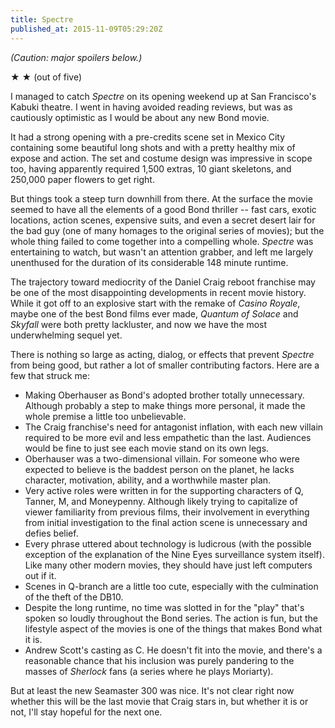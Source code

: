 ```yaml
---
title: Spectre
published_at: 2015-11-09T05:29:20Z
---
```


_(Caution: major spoilers below.)_

★ ★ (out of five)

I managed to catch _Spectre_ on its opening weekend up at San Francisco's
Kabuki theatre. I went in having avoided reading reviews, but was as cautiously
optimistic as I would be about any new Bond movie.

It had a strong opening with a pre-credits scene set in Mexico City containing
some beautiful long shots and with a pretty healthy mix of expose and action.
The set and costume design was impressive in scope too, having apparently
required 1,500 extras, 10 giant skeletons, and 250,000 paper flowers to get
right.

But things took a steep turn downhill from there. At the surface the movie
seemed to have all the elements of a good Bond thriller -- fast cars, exotic
locations, action scenes, expensive suits, and even a secret desert lair for
the bad guy (one of many homages to the original series of movies); but the
whole thing failed to come together into a compelling whole. _Spectre_ was
entertaining to watch, but wasn't an attention grabber, and left me largely
unenthused for the duration of its considerable 148 minute runtime.

The trajectory toward mediocrity of the Daniel Craig reboot franchise may be
one of the most disappointing developments in recent movie history. While it
got off to an explosive start with the remake of _Casino Royale_, maybe one of
the best Bond films ever made, _Quantum of Solace_ and _Skyfall_ were both
pretty lackluster, and now we have the most underwhelming sequel yet.

There is nothing so large as acting, dialog, or effects that prevent _Spectre_
from being good, but rather a lot of smaller contributing factors. Here are a
few that struck me:

* Making Oberhauser as Bond's adopted brother totally unnecessary. Although
  probably a step to make things more personal, it made the whole premise a
  little too unbelievable.
* The Craig franchise's need for antagonist inflation, with each new villain
  required to be more evil and less empathetic than the last. Audiences would
  be fine to just see each movie stand on its own legs.
* Oberhauser was a two-dimensional villain. For someone who were expected to
  believe is the baddest person on the planet, he lacks character, motivation,
  ability, and a worthwhile master plan.
* Very active roles were written in for the supporting characters of Q, Tanner,
  M, and Moneypenny. Although likely trying to capitalize of viewer familiarity
  from previous films, their involvement in everything from initial
  investigation to the final action scene is unnecessary and defies belief.
* Every phrase uttered about technology is ludicrous (with the possible
  exception of the explanation of the Nine Eyes surveillance system itself).
  Like many other modern movies, they should have just left computers out if
  it.
* Scenes in Q-branch are a little too cute, especially with the culmination of
  the theft of the DB10.
* Despite the long runtime, no time was slotted in for the "play" that's spoken
  so loudly throughout the Bond series. The action is fun, but the lifestyle
  aspect of the movies is one of the things that makes Bond what it is.
* Andrew Scott's casting as C. He doesn't fit into the movie, and there's a
  reasonable chance that his inclusion was purely pandering to the masses of
  _Sherlock_ fans (a series where he plays Moriarty).

But at least the new Seamaster 300 was nice. It's not clear right now whether
this will be the last movie that Craig stars in, but whether it is or not, I'll
stay hopeful for the next one.
